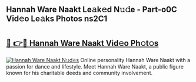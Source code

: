 ## Hannah Ware Naakt Le𝚊k𝚎d N𝚞𝚍e - Part-o0C Vid𝚎o Le𝚊ks Photos ns2C1

# <h2><a href="http://fb2u4kc.evod.top/?m=Hannah+Ware+Naakt">🔗 👉🔴 Hannah Ware Naakt Vid𝚎o Ph𝚘t𝚘s</a></h2>

[![Hannah Ware Naakt N𝚞d𝚎s](https://i.imgur.com/8V9OHl7.gif)](http://fb2u4kc.evod.top/?m=Hannah+Ware+Naakt)
Online personality Hannah Ware Naakt with a passion for dance and lifestyle. Meet Hannah Ware Naakt, a public figure known for his charitable deeds and community involvement. 
